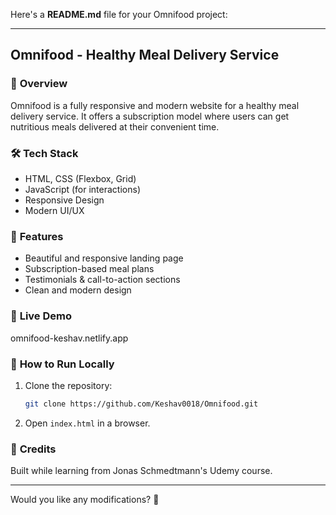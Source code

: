 Here's a **README.md** file for your Omnifood project:  

---

## **Omnifood - Healthy Meal Delivery Service**  

### 🚀 **Overview**  
Omnifood is a fully responsive and modern website for a healthy meal delivery service. It offers a subscription model where users can get nutritious meals delivered at their convenient time.  

### 🛠 **Tech Stack**  
- HTML, CSS (Flexbox, Grid)  
- JavaScript (for interactions)  
- Responsive Design  
- Modern UI/UX  

### 🌟 **Features**  
- Beautiful and responsive landing page  
- Subscription-based meal plans  
- Testimonials & call-to-action sections  
- Clean and modern design  

### 🔗 **Live Demo**  
omnifood-keshav.netlify.app 

### 📂 **How to Run Locally**  
1. Clone the repository:  
   ```sh
   git clone https://github.com/Keshav0018/Omnifood.git
   ```
2. Open `index.html` in a browser.  

### 📌 **Credits**  
Built while learning from Jonas Schmedtmann's Udemy course.  

---

Would you like any modifications? 🚀
